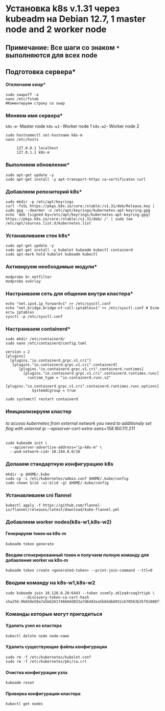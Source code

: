 # Установка k8s v.1.31 через kubeadm на Debian 12.7, 1  master node and 2 worker node

## Примечание: Все шаги со знаком `*` выполняются для всех node

## Подготовка сервера*

#### Отключаем swap*

```
sudo swapoff -a
nano /etc/fstab
#Коментируем строку со swap
```

### Меняем имя сервера*

`k8s-m`- Master node
`k8s-w1`- Worker node 1
`k8s-w2`- Worker node 2

```
sudo hostnamectl set-hostname k8s-m 
nano /etc/hosts

     127.0.0.1 localhost
     127.0.1.1 k8s-m

```
### Выполняем обновление*

```
sudo apt-get update -y
sudo apt-get install -y apt-transport-https ca-certificates curl

```

### Добавляем репозиторий k8s*

```
sudo mkdir -p /etc/apt/keyrings
curl -fsSL https://pkgs.k8s.io/core:/stable:/v1.31/deb/Release.key | sudo gpg --dearmor -o /etc/apt/keyrings/kubernetes-apt-keyring.gpg
echo 'deb [signed-by=/etc/apt/keyrings/kubernetes-apt-keyring.gpg] https://pkgs.k8s.io/core:/stable:/v1.31/deb/ /' | sudo tee /etc/apt/sources.list.d/kubernetes.list
```

### Устанавливаем  стек k8s* 

```
sudo apt-get update -y
sudo apt-get install -y kubelet kubeadm kubectl containerd
sudo apt-mark hold kubelet kubeadm kubectl
```

### Активируем необходимые модули*

```
modprobe br_netfilter
modprobe overlay
```

### Настраиваем сеть для общения внутри кластера*

```
echo "net.ipv4.ip_forward=1" >> /etc/sysctl.conf
echo "net.bridge.bridge-nf-call-iptables=1" >> /etc/sysctl.conf # Если есть iptables
sysctl -p /etc/sysctl.conf
```

### Настраиваем containerd*

```
sudo mkdir /etc/containerd/
sudo nano /etc/containerd/config.toml
```
```
version = 2
[plugins]
  [plugins."io.containerd.grpc.v1.cri"]
   [plugins."io.containerd.grpc.v1.cri".containerd]
      [plugins."io.containerd.grpc.v1.cri".containerd.runtimes]
        [plugins."io.containerd.grpc.v1.cri".containerd.runtimes.runc]
          runtime_type = "io.containerd.runc.v2"
          [plugins."io.containerd.grpc.v1.cri".containerd.runtimes.runc.options]
            SystemdCgroup = true
```
```
sudo systemctl restart containerd            
```
### Инициализируем кластер
###### to access kubernetes from external network you need to additionaly set flag with external ip --apiserver-cert-extra-sans=158.160.111.211

```
sudo kubeadm init \
  --apiserver-advertise-address="ip-k8s-m" \
  --pod-network-cidr 10.244.0.0/16
```

### Делааем стандартную конфигурацию k8s

```
mkdir -p $HOME/.kube
sudo cp -i /etc/kubernetes/admin.conf $HOME/.kube/config
sudo chown $(id -u):$(id -g) $HOME/.kube/config
```

### Устанавливаем cni flannel

```
kubectl apply -f https://github.com/flannel-io/flannel/releases/latest/download/kube-flannel.yml
```

### Добавляем worker nodes(k8s-w1,k8s-w2)
#### Генерируем токен на k8s-m

``` 
kubeadm token generate
```

#### Вводим сгенерированный токен и получаем полную команду для добавления worker на k8s-m
```
kubeadm token create <generated-token> --print-join-command --ttl=0
```

### Вводим команду на k8s-w1,k8s-w2

```
sudo kubeadm join 10.128.0.28:6443 --token zvxm7y.z61zq4rzaq3rtipk \
        --discovery-token-ca-cert-hash sha256:9b650e50a7a5b6261746684d033a7d6483ea5b84db8932cb70563b35f91080f7
```        

### Команды которые могут пригодиться

#### Удалить узел из кластера
`kubectl delete node node-name`

#### Удалить существующие файлы конфигурации
```
sudo rm -f /etc/kubernetes/kubelet.conf
sudo rm -f /etc/kubernetes/pki/ca.crt
```

#### Очистка конфигурации узла
`kubeadm reset`

#### Проверка конфигурации кластера
`kubectl get nodes`
